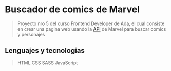 # Buscador de comics de Marvel
>Proyecto nro 5 del curso Frontend Developer de Ada, el cual consiste en crear
> una pagina web usando la [API](https://developer.marvel.com/docs) de Marvel para buscar comics y personajes

## Lenguajes y tecnologias
> HTML
>CSS
>SASS
>JavaScript